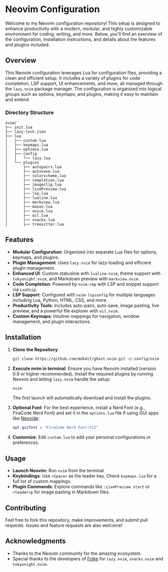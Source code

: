 
# Neovim Configuration

Welcome to my Neovim configuration repository! This setup is designed to enhance productivity with a modern, modular, and highly customizable environment for coding, writing, and more. Below, you'll find an overview of the configuration, installation instructions, and details about the features and plugins included.

## Overview

This Neovim configuration leverages Lua for configuration files, providing a clean and efficient setup. It includes a variety of plugins for code completion, LSP support, UI enhancements, and more, all managed through the `lazy.nvim` package manager. The configuration is organized into logical groups such as options, keymaps, and plugins, making it easy to maintain and extend.

### Directory Structure
```
nvim/
├── init.lua
├── lazy-lock.json
├── lua
│   ├── custom.lua
│   ├── keymaps.lua
│   ├── options.lua
│   ├── config
│   │   └── lazy.lua
│   └── plugins
│       ├── autopairs.lua
│       ├── autosave.lua
│       ├── colorscheme.lua
│       ├── completion.lua
│       ├── imageclip.lua
│       ├── livePreview.lua
│       ├── lsp.lua
│       ├── lualine.lua
│       ├── markview.lua
│       ├── mason.lua
│       ├── noice.lua
│       ├── oil.lua
│       ├── snacks.lua
│       ├── treesitter.lua
```

## Features

- **Modular Configuration**: Organized into separate Lua files for options, keymaps, and plugins.
- **Plugin Management**: Uses `lazy.nvim` for lazy-loading and efficient plugin management.
- **Enhanced UI**: Custom statusline with `lualine.nvim`, theme support with `tokyonight.nvim`, and Markdown preview with `markview.nvim`.
- **Code Completion**: Powered by `nvim-cmp` with LSP and snippet support via `LuaSnip`.
- **LSP Support**: Configured with `nvim-lspconfig` for multiple languages including Lua, Python, HTML, CSS, and more.
- **Productivity Tools**: Includes auto-pairs, auto-save, image pasting, live preview, and a powerful file explorer with `oil.nvim`.
- **Custom Keymaps**: Intuitive mappings for navigation, window management, and plugin interactions.

## Installation

1. **Clone the Repository**:
   ```bash
   git clone https://github.com/mdk4if/ghost.nvim.git ~/.config/nvim
   ```

2. **Execute nvim in terminal**:
   Ensure you have Neovim installed (version 0.9 or higher recommended). Install the required plugins by running Neovim and letting `lazy.nvim` handle the setup:
   ```bash
   nvim
   ```

   The first launch will automatically download and install the plugins.

3. **Optional Font**:
   For the best experience, install a Nerd Font (e.g., FiraCode Nerd Font) and set it in the `options.lua` file if using GUI apps like [Neovide](https://neovide.dev/):
   ```lua
   opt.guifont = "FiraCode Nerd Font:h12"
   ```

4. **Customize**:
   Edit `custom.lua` to add your personal configurations or preferences.

## Usage

- **Launch Neovim**: Run `nvim` from the terminal.
- **Keybindings**: Use `<Space>` as the leader key. Check `keymaps.lua` for a full list of custom mappings.
- **Plugin Commands**: Explore commands like `:LivePreview start` or `<leader>p` for image pasting in Markdown files.

## Contributing

Feel free to fork this repository, make improvements, and submit pull requests. Issues and feature requests are also welcome!

## Acknowledgments

- Thanks to the Neovim community for the amazing ecosystem.
- Special thanks to the developers of [Folke](https://github.com/folke) for `lazy.nvim`, `snacks.nvim` and `tokyonight.nvim`.
